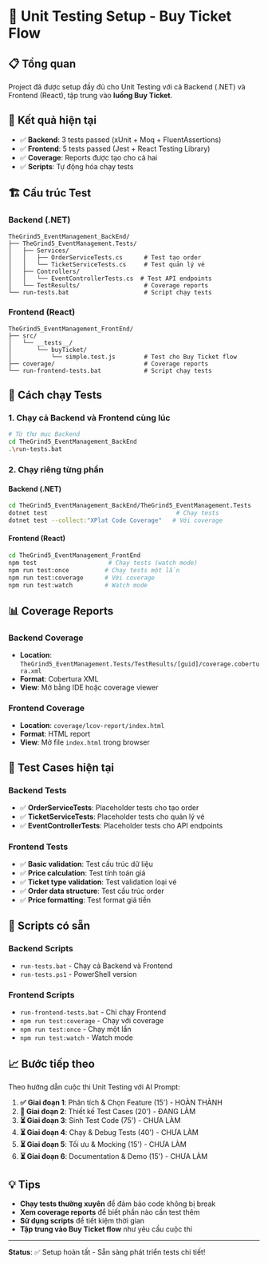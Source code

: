 # 🚀 Unit Testing Setup - Buy Ticket Flow

## 📋 Tổng quan
Project đã được setup đầy đủ cho Unit Testing với cả Backend (.NET) và Frontend (React), tập trung vào **luồng Buy Ticket**.

## 🎯 Kết quả hiện tại
- ✅ **Backend**: 3 tests passed (xUnit + Moq + FluentAssertions)
- ✅ **Frontend**: 5 tests passed (Jest + React Testing Library)
- ✅ **Coverage**: Reports được tạo cho cả hai
- ✅ **Scripts**: Tự động hóa chạy tests

## 🏗️ Cấu trúc Test

### Backend (.NET)
```
TheGrind5_EventManagement_BackEnd/
├── TheGrind5_EventManagement.Tests/
│   ├── Services/
│   │   ├── OrderServiceTests.cs      # Test tạo order
│   │   └── TicketServiceTests.cs     # Test quản lý vé
│   ├── Controllers/
│   │   └── EventControllerTests.cs  # Test API endpoints
│   └── TestResults/                  # Coverage reports
└── run-tests.bat                     # Script chạy tests
```

### Frontend (React)
```
TheGrind5_EventManagement_FrontEnd/
├── src/
│   └── __tests__/
│       └── buyTicket/
│           └── simple.test.js        # Test cho Buy Ticket flow
├── coverage/                         # Coverage reports
└── run-frontend-tests.bat            # Script chạy tests
```

## 🚀 Cách chạy Tests

### 1. Chạy cả Backend và Frontend cùng lúc
```bash
# Từ thư mục Backend
cd TheGrind5_EventManagement_BackEnd
.\run-tests.bat
```

### 2. Chạy riêng từng phần

#### Backend (.NET)
```bash
cd TheGrind5_EventManagement_BackEnd/TheGrind5_EventManagement.Tests
dotnet test                                    # Chạy tests
dotnet test --collect:"XPlat Code Coverage"   # Với coverage
```

#### Frontend (React)
```bash
cd TheGrind5_EventManagement_FrontEnd
npm test                    # Chạy tests (watch mode)
npm run test:once          # Chạy tests một lần
npm run test:coverage      # Với coverage
npm run test:watch         # Watch mode
```

## 📊 Coverage Reports

### Backend Coverage
- **Location**: `TheGrind5_EventManagement.Tests/TestResults/[guid]/coverage.cobertura.xml`
- **Format**: Cobertura XML
- **View**: Mở bằng IDE hoặc coverage viewer

### Frontend Coverage
- **Location**: `coverage/lcov-report/index.html`
- **Format**: HTML report
- **View**: Mở file `index.html` trong browser

## 🎯 Test Cases hiện tại

### Backend Tests
- ✅ **OrderServiceTests**: Placeholder tests cho tạo order
- ✅ **TicketServiceTests**: Placeholder tests cho quản lý vé  
- ✅ **EventControllerTests**: Placeholder tests cho API endpoints

### Frontend Tests
- ✅ **Basic validation**: Test cấu trúc dữ liệu
- ✅ **Price calculation**: Test tính toán giá
- ✅ **Ticket type validation**: Test validation loại vé
- ✅ **Order data structure**: Test cấu trúc order
- ✅ **Price formatting**: Test format giá tiền

## 🔧 Scripts có sẵn

### Backend Scripts
- `run-tests.bat` - Chạy cả Backend và Frontend
- `run-tests.ps1` - PowerShell version

### Frontend Scripts  
- `run-frontend-tests.bat` - Chỉ chạy Frontend
- `npm run test:coverage` - Chạy với coverage
- `npm run test:once` - Chạy một lần
- `npm run test:watch` - Watch mode

## 📈 Bước tiếp theo

Theo hướng dẫn cuộc thi Unit Testing với AI Prompt:

1. **✅ Giai đoạn 1**: Phân tích & Chọn Feature (15') - HOÀN THÀNH
2. **🔄 Giai đoạn 2**: Thiết kế Test Cases (20') - ĐANG LÀM
3. **⏳ Giai đoạn 3**: Sinh Test Code (75') - CHƯA LÀM
4. **⏳ Giai đoạn 4**: Chạy & Debug Tests (40') - CHƯA LÀM
5. **⏳ Giai đoạn 5**: Tối ưu & Mocking (15') - CHƯA LÀM
6. **⏳ Giai đoạn 6**: Documentation & Demo (15') - CHƯA LÀM

## 💡 Tips

- **Chạy tests thường xuyên** để đảm bảo code không bị break
- **Xem coverage reports** để biết phần nào cần test thêm
- **Sử dụng scripts** để tiết kiệm thời gian
- **Tập trung vào Buy Ticket flow** như yêu cầu cuộc thi

---
**Status**: ✅ Setup hoàn tất - Sẵn sàng phát triển tests chi tiết!
